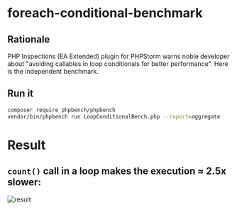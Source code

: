 # foreach-conditional-benchmark

## Rationale
PHP Inspections (EA Extended) plugin for PHPStorm warns noble developer about "avoiding callables
in loop conditionals for better performance". Here is the independent benchmark. 

## Run it

```bash
composer require phpbench/phpbench
vendor/bin/phpbench run LoopConditionalBench.php --report=aggregate
```

# Result

## `count()` call in a loop makes the execution ≈ 2.5x slower:
![result](https://raw.githubusercontent.com/ivastly/loop-conditional-benchmark/master/result.jpg)
